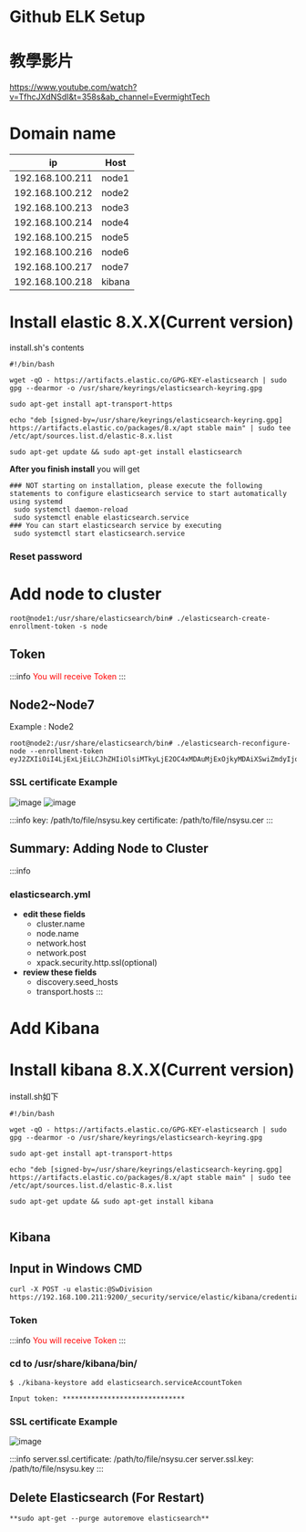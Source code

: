# Github ELK Setup

# 教學影片
https://www.youtube.com/watch?v=TfhcJXdNSdI&t=358s&ab_channel=EvermightTech

# Domain name

| ip | Host |
| -------- | -------- |
| 192.168.100.211     | node1     | 
| 192.168.100.212     | node2     | 
| 192.168.100.213     | node3     | 
| 192.168.100.214     | node4     | 
| 192.168.100.215     | node5     | 
| 192.168.100.216     | node6     |
| 192.168.100.217     | node7     | 
| 192.168.100.218     | kibana     | 

# Install elastic 8.X.X(Current version)

install.sh's contents
```
#!/bin/bash

wget -qO - https://artifacts.elastic.co/GPG-KEY-elasticsearch | sudo gpg --dearmor -o /usr/share/keyrings/elasticsearch-keyring.gpg

sudo apt-get install apt-transport-https

echo "deb [signed-by=/usr/share/keyrings/elasticsearch-keyring.gpg] https://artifacts.elastic.co/packages/8.x/apt stable main" | sudo tee /etc/apt/sources.list.d/elastic-8.x.list

sudo apt-get update && sudo apt-get install elasticsearch

```
**After you finish install** you will get
```
### NOT starting on installation, please execute the following statements to configure elasticsearch service to start automatically using systemd
 sudo systemctl daemon-reload
 sudo systemctl enable elasticsearch.service
### You can start elasticsearch service by executing
 sudo systemctl start elasticsearch.service
```
### Reset password

# Add node to cluster

```root@node1:/usr/share/elasticsearch/bin# ./elasticsearch-create-enrollment-token -s node```

## Token
:::info
<font color="#f00">You will receive Token
</font>
:::

## Node2~Node7


Example : Node2
```
root@node2:/usr/share/elasticsearch/bin# ./elasticsearch-reconfigure-node --enrollment-token eyJ2ZXIiOiI4LjExLjEiLCJhZHIiOlsiMTkyLjE2OC4xMDAuMjExOjkyMDAiXSwiZmdyIjoiOGI1MGYxNTZhZGQ5ODFmYjg2MDY1YjgyOTc2YmFiYjMxNTE3NDY2OTQxM2Y3OGE3Y2Y4MDIzZDIzOTQ4NmZlOSIsImtleSI6IkVoZS1FNHdCNzNLbnVRUzI2MEVWOjBiTHF2c1g1VEdPdDA3bktpUHRiNlEifQ==
```
### SSL certificate Example

![image](https://github.com/Kenny890806/Elasticsearch-Cluster-Kibana/blob/main/SSL_3.png)
![image](https://github.com/Kenny890806/Elasticsearch-Cluster-Kibana/blob/main/ELK_yml.png)

:::info
key: /path/to/file/nsysu.key
certificate: /path/to/file/nsysu.cer
:::

## Summary: Adding Node to Cluster
:::info
### elasticsearch.yml
- **edit these fields**
    - cluster.name
    - node.name
    - network.host
    - network.post
    - xpack.security.http.ssl(optional)
- **review these fields**
    - discovery.seed_hosts
    - transport.hosts
:::


# Add Kibana

# Install kibana 8.X.X(Current version)

install.sh如下
```
#!/bin/bash

wget -qO - https://artifacts.elastic.co/GPG-KEY-elasticsearch | sudo gpg --dearmor -o /usr/share/keyrings/elasticsearch-keyring.gpg

sudo apt-get install apt-transport-https

echo "deb [signed-by=/usr/share/keyrings/elasticsearch-keyring.gpg] https://artifacts.elastic.co/packages/8.x/apt stable main" | sudo tee /etc/apt/sources.list.d/elastic-8.x.list

sudo apt-get update && sudo apt-get install kibana


```

## Kibana

## Input in Windows CMD 
```
curl -X POST -u elastic:@SwDivision https://192.168.100.211:9200/_security/service/elastic/kibana/credential/token/kibana_token
```


### Token
:::info
<font color="#f00">You will receive Token
</font>
:::


### cd to **/usr/share/kibana/bin/**
```
$ ./kibana-keystore add elasticsearch.serviceAccountToken

Input token: ******************************
```

### SSL certificate Example

![image](https://github.com/Kenny890806/Elasticsearch-Cluster-Kibana/blob/main/kibana_yml.png)

:::info
server.ssl.certificate: /path/to/file/nsysu.cer
server.ssl.key: /path/to/file/nsysu.key
:::




## Delete Elasticsearch (For Restart)
```
**sudo apt-get --purge autoremove elasticsearch**
```


